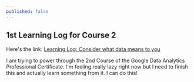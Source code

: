 ```yaml
---
published: false
---
```

## 1st Learning Log for Course 2

Here's the link: [Learning Log: Consider what data means to you](https://docs.google.com/document/d/1aME-I7Y-MFauq-RHbM0shNroKp63dL-N2WM_zFnp8T8/edit?usp=sharing&resourcekey=0-LtFokZOv3nC_h4tfm-DFEw)

I am trying to power through the 2nd Course of the Google Data Analytics Professional Certificate. I'm feeling really lazy right now but I need to finish this and actually learn something from it. I can do this!
